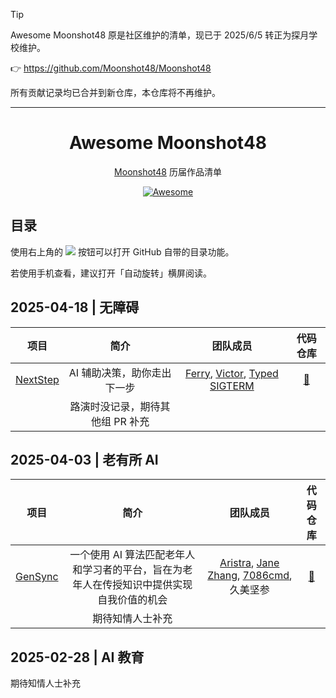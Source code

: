 > [!TIP]
> Awesome Moonshot48 原是社区维护的清单，现已于 2025/6/5 转正为探月学校维护。
> 
> 👉 https://github.com/Moonshot48/Moonshot48
>
> 所有贡献记录均已合并到新仓库，本仓库将不再维护。

---

<h1 align="center">Awesome Moonshot48</h1>

<p align="center">
  <a href="https://www.msadream.cn" target="_blank">Moonshot48</a>
  历届作品清单
</p>

<p align="center">
  <a href="https://awesome.re" target="_blank">
    <img src="https://awesome.re/badge.svg" alt="Awesome">
  </a>
</p>

## 目录

使用右上角的 <kbd><img src="./assets/toc.svg"></kbd> 按钮可以打开 GitHub 自带的目录功能。

若使用手机查看，建议打开「自动旋转」横屏阅读。

## 2025-04-18 | 无障碍

| 项目 | 简介 | 团队成员 | 代码仓库 |
| :---: | :---: | :---: | :---: |
| [NextStep](https://next-step.by-ts.top) | AI 辅助决策，助你走出下一步 | [Ferry](https://github.com/Ferryplay), [Victor](https://github.com/vchunstoppable), [Typed SIGTERM](https://github.com/typed-sigterm) | [🔗](https://github.com/next-step-project) |
| | 路演时没记录，期待其他组 PR 补充 | | |

## 2025-04-03 | 老有所 AI

| 项目 | 简介 | 团队成员 | 代码仓库 |
| :---: | :---: | :---: | :---: |
| [GenSync](https://gensync.7086cmd.me/) | 一个使用 AI 算法匹配老年人和学习者的平台，旨在为老年人在传授知识中提供实现自我价值的机会 | [Aristra](https://github.com/AristraHatsuyu), [Jane Zhang](https://github.com/jo1-yo), [7086cmd](https://github.com/7086cmd), 久美坚参 | [🔗](https://github.com/ms48-gensync)
| | 期待知情人士补充 | | |

## 2025-02-28 | AI 教育

期待知情人士补充
